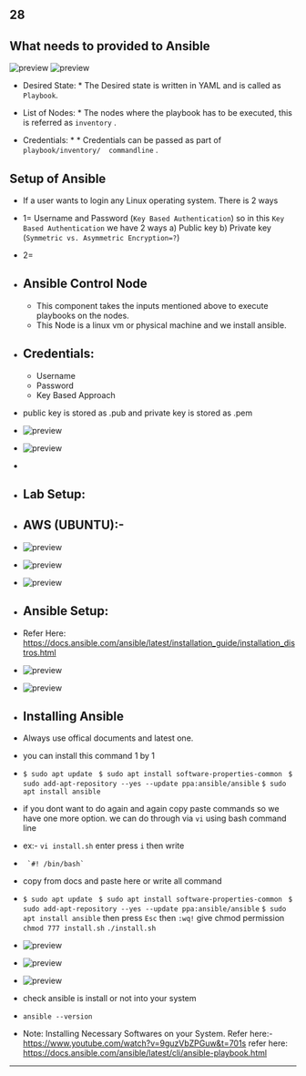 ##                28
## What needs to provided to Ansible 

![preview](images/a7.jpeg)
![preview](images/a8.jpeg)

* Desired State: 
       * The Desired state is written in YAML and is called as `Playbook`.
    
* List of Nodes:
       *    The nodes where the playbook has to be executed, this is referred as `inventory` .
   
* Credentials:
       *       * Credentials can be passed as part of `playbook/inventory/  commandline` . 

## Setup of Ansible

* If a user wants to login any Linux operating system. There is 2 ways
*   1= Username and Password (`Key Based Authentication`) so in this `Key Based Authentication` we have 2 ways a) Public key b) Private key (``Symmetric vs. Asymmetric Encryption=?``) 
*   2= 

* ## Ansible Control Node
     * This component takes the inputs mentioned above to execute playbooks on the nodes.
     * This Node is a linux vm or physical machine and we install ansible.
* ## Credentials:
     * Username 
     * Password
     * Key Based Approach  
* public key is stored as .pub and private key is stored as .pem
* ![preview](images/a9.jpeg)
* ![preview](images/a10.jpeg)   
* 
* ## Lab Setup: 
* ##  AWS (UBUNTU):-
* ![preview](images/a11.jpg)
* ![preview](images/a12.jpg)
* ![preview](images/a13.png)
* ## Ansible Setup: 
* Refer Here: https://docs.ansible.com/ansible/latest/installation_guide/installation_distros.html
* ![preview](images/a14.png)
* ![preview](images/a15.png)
* ## Installing Ansible  
* Always use offical documents and latest one. 
* you can install this command 1 by 1
*  ``$ sudo apt update``
   `` $ sudo apt install software-properties-common``
   `` $ sudo add-apt-repository --yes --update ppa:ansible/ansible``
   ``$ sudo apt install ansible`` 
* if you dont want to do again and again copy paste commands so we have one more option. we can do through via `vi` using bash command line
* ex:- `vi install.sh` enter press `i` then write 
*      `#! /bin/bash`
* copy  from docs and paste here or write all command
*  ``$ sudo apt update``
   `` $ sudo apt install software-properties-common``
   `` $ sudo add-apt-repository --yes --update ppa:ansible/ansible``
   ``$ sudo apt install ansible`` 
   then press `Esc` then `:wq!`
   give chmod permission 
   `chmod 777 install.sh`
   `./install.sh`
* ![preview](images/a16.png)
* ![preview](images/a17.png)
* ![preview](images/a18.png)
* check ansible is install or not into your system
* `ansible --version`
* Note:
Installing Necessary Softwares on your System. Refer here:- https://www.youtube.com/watch?v=9guzVbZPGuw&t=701s
refer here: https://docs.ansible.com/ansible/latest/cli/ansible-playbook.html
------------------------------------------------------------------------------
            